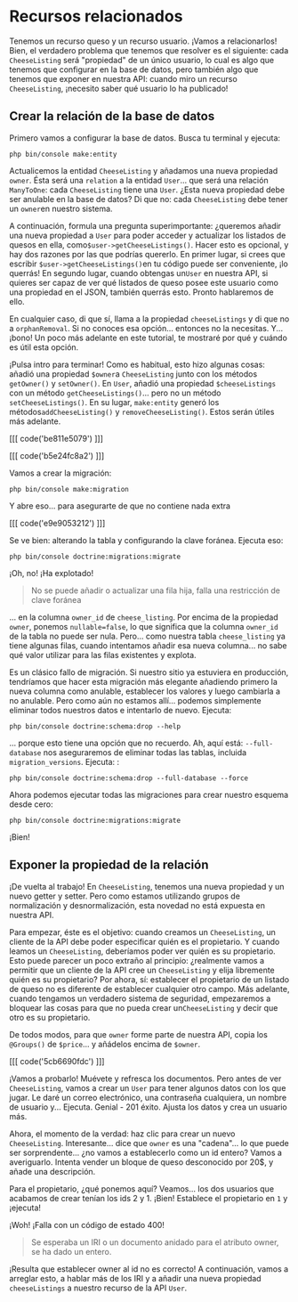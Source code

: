 # Recursos relacionados

Tenemos un recurso queso y un recurso usuario. ¡Vamos a relacionarlos! Bien, el verdadero problema que tenemos que resolver es el siguiente: cada `CheeseListing` será "propiedad" de un único usuario, lo cual es algo que tenemos que configurar en la base de datos, pero también algo que tenemos que exponer en nuestra API: cuando miro un recurso `CheeseListing`, ¡necesito saber qué usuario lo ha publicado!

## Crear la relación de la base de datos

Primero vamos a configurar la base de datos. Busca tu terminal y ejecuta:

```terminal
php bin/console make:entity
```

Actualicemos la entidad `CheeseListing` y añadamos una nueva propiedad `owner`. Ésta será una `relation` a la entidad `User`... que será una relación `ManyToOne`: cada `CheeseListing` tiene una `User`. ¿Esta nueva propiedad debe ser anulable en la base de datos? Di que no: cada `CheeseListing` debe tener un `owner`en nuestro sistema.

A continuación, formula una pregunta superimportante: ¿queremos añadir una nueva propiedad a `User` para poder acceder y actualizar los listados de quesos en ella, como`$user->getCheeseListings()`. Hacer esto es opcional, y hay dos razones por las que podrías quererlo. En primer lugar, si crees que escribir `$user->getCheeseListings()`en tu código puede ser conveniente, ¡lo querrás! En segundo lugar, cuando obtengas un`User` en nuestra API, si quieres ser capaz de ver qué listados de queso posee este usuario como una propiedad en el JSON, también querrás esto. Pronto hablaremos de ello.

En cualquier caso, di que sí, llama a la propiedad `cheeseListings` y di que no a `orphanRemoval`. Si no conoces esa opción... entonces no la necesitas. Y... ¡bono! Un poco más adelante en este tutorial, te mostraré por qué y cuándo es útil esta opción.

¡Pulsa intro para terminar! Como es habitual, esto hizo algunas cosas: añadió una propiedad `$owner`a `CheeseListing` junto con los métodos `getOwner()` y `setOwner()`. En `User`, añadió una propiedad `$cheeseListings` con un método `getCheeseListings()`... pero no un método `setCheeseListings()`. En su lugar, `make:entity` generó los métodos`addCheeseListing()` y `removeCheeseListing()`. Estos serán útiles más adelante.

[[[ code('be811e5079') ]]]

[[[ code('b5e24fc8a2') ]]]

Vamos a crear la migración:

```terminal
php bin/console make:migration
```

Y abre eso... para asegurarte de que no contiene nada extra 

[[[ code('e9e9053212') ]]]

Se ve bien: alterando la tabla y configurando la clave foránea. Ejecuta eso:

```terminal
php bin/console doctrine:migrations:migrate
```

¡Oh, no! ¡Ha explotado!

> No se puede añadir o actualizar una fila hija, falla una restricción de clave foránea

... en la columna `owner_id` de `cheese_listing`. Por encima de la propiedad `owner`, ponemos `nullable=false`, lo que significa que la columna `owner_id` de la tabla no puede ser nula. Pero... como nuestra tabla `cheese_listing` ya tiene algunas filas, cuando intentamos añadir esa nueva columna... no sabe qué valor utilizar para las filas existentes y explota.

Es un clásico fallo de migración. Si nuestro sitio ya estuviera en producción, tendríamos que hacer esta migración más elegante añadiendo primero la nueva columna como anulable, establecer los valores y luego cambiarla a no anulable. Pero como aún no estamos allí... podemos simplemente eliminar todos nuestros datos e intentarlo de nuevo. Ejecuta:

```terminal
php bin/console doctrine:schema:drop --help
```

... porque esto tiene una opción que no recuerdo. Ah, aquí está: `--full-database`
nos aseguraremos de eliminar todas las tablas, incluida `migration_versions`. Ejecuta: :

```terminal
php bin/console doctrine:schema:drop --full-database --force
```

Ahora podemos ejecutar todas las migraciones para crear nuestro esquema desde cero:

```terminal
php bin/console doctrine:migrations:migrate
```

¡Bien!

## Exponer la propiedad de la relación

¡De vuelta al trabajo! En `CheeseListing`, tenemos una nueva propiedad y un nuevo getter y setter. Pero como estamos utilizando grupos de normalización y desnormalización, esta novedad no está expuesta en nuestra API.

Para empezar, éste es el objetivo: cuando creamos un `CheeseListing`, un cliente de la API debe poder especificar quién es el propietario. Y cuando leamos un `CheeseListing`, deberíamos poder ver quién es su propietario. Esto puede parecer un poco extraño al principio: ¿realmente vamos a permitir que un cliente de la API cree un `CheeseListing` y elija libremente quién es su propietario? Por ahora, sí: establecer el propietario de un listado de queso no es diferente de establecer cualquier otro campo. Más adelante, cuando tengamos un verdadero sistema de seguridad, empezaremos a bloquear las cosas para que no pueda crear un`CheeseListing` y decir que otro es su propietario.

De todos modos, para que `owner` forme parte de nuestra API, copia los `@Groups()` de `$price`... y añádelos encima de `$owner`.

[[[ code('5cb6690fdc') ]]]

¡Vamos a probarlo! Muévete y refresca los documentos. Pero antes de ver `CheeseListing`, vamos a crear un `User` para tener algunos datos con los que jugar. Le daré un correo electrónico, una contraseña cualquiera, un nombre de usuario y... Ejecuta. Genial - 201 éxito. Ajusta los datos y crea un usuario más.

Ahora, el momento de la verdad: haz clic para crear un nuevo `CheeseListing`. Interesante... dice que `owner` es una "cadena"... lo que puede ser sorprendente... ¿no vamos a establecerlo como un id entero? Vamos a averiguarlo. Intenta vender un bloque de queso desconocido por 20$, y añade una descripción.

Para el propietario, ¿qué ponemos aquí? Veamos... los dos usuarios que acabamos de crear tenían los ids 2 y 1. ¡Bien! Establece el propietario en `1` y ¡ejecuta!

¡Woh! ¡Falla con un código de estado 400!

> Se esperaba un IRI o un documento anidado para el atributo owner, se ha dado un entero.

¡Resulta que establecer owner al id no es correcto! A continuación, vamos a arreglar esto, a hablar más de los IRI y a añadir una nueva propiedad `cheeseListings` a nuestro recurso de la API `User`.
